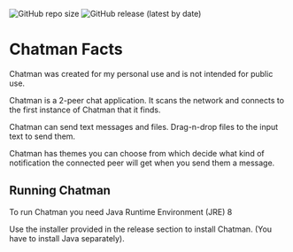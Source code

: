 ![GitHub repo size](https://img.shields.io/github/repo-size/pouriap/chatman)
![GitHub release (latest by date)](https://img.shields.io/github/v/release/pouriap/chatman)

# Chatman Facts
Chatman was created for my personal use and is not intended for public use.

Chatman is a 2-peer chat application. It scans the network and connects to the first instance of Chatman that it finds.

Chatman can send text messages and files. Drag-n-drop files to the input text to send them.

Chatman has themes you can choose from which decide what kind of notification the connected peer will get when you send them a message.

## Running Chatman
To run Chatman you need Java Runtime Environment (JRE) 8

Use the installer provided in the release section to install Chatman. (You have to install Java separately).
